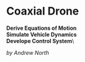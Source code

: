 # Coaxial Drone

**Derive Equations of Motion**\
**Simulate Vehicle Dynamics**\
**Develope Control System**\

*by Andrew North*